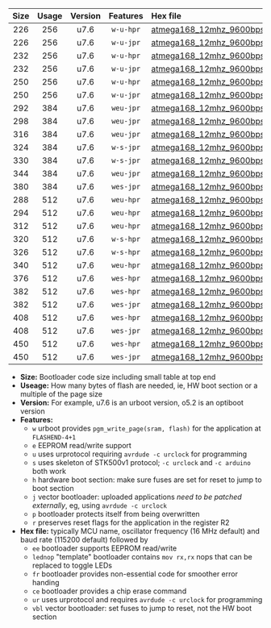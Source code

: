 |Size|Usage|Version|Features|Hex file|
|:-:|:-:|:-:|:-:|:--|
|226|256|u7.6|`w-u-hpr`|[atmega168_12mhz_9600bps_ur.hex](https://raw.githubusercontent.com/stefanrueger/urboot/main/atmega168_12mhz_9600bps_ur.hex)|
|226|256|u7.6|`w-u-jpr`|[atmega168_12mhz_9600bps_ur_vbl.hex](https://raw.githubusercontent.com/stefanrueger/urboot/main/atmega168_12mhz_9600bps_ur_vbl.hex)|
|232|256|u7.6|`w-u-hpr`|[atmega168_12mhz_9600bps_lednop_ur.hex](https://raw.githubusercontent.com/stefanrueger/urboot/main/atmega168_12mhz_9600bps_lednop_ur.hex)|
|232|256|u7.6|`w-u-jpr`|[atmega168_12mhz_9600bps_lednop_ur_vbl.hex](https://raw.githubusercontent.com/stefanrueger/urboot/main/atmega168_12mhz_9600bps_lednop_ur_vbl.hex)|
|250|256|u7.6|`w-u-hpr`|[atmega168_12mhz_9600bps_lednop_fr_ur.hex](https://raw.githubusercontent.com/stefanrueger/urboot/main/atmega168_12mhz_9600bps_lednop_fr_ur.hex)|
|250|256|u7.6|`w-u-jpr`|[atmega168_12mhz_9600bps_lednop_fr_ur_vbl.hex](https://raw.githubusercontent.com/stefanrueger/urboot/main/atmega168_12mhz_9600bps_lednop_fr_ur_vbl.hex)|
|292|384|u7.6|`weu-jpr`|[atmega168_12mhz_9600bps_ee_ur_vbl.hex](https://raw.githubusercontent.com/stefanrueger/urboot/main/atmega168_12mhz_9600bps_ee_ur_vbl.hex)|
|298|384|u7.6|`weu-jpr`|[atmega168_12mhz_9600bps_ee_lednop_ur_vbl.hex](https://raw.githubusercontent.com/stefanrueger/urboot/main/atmega168_12mhz_9600bps_ee_lednop_ur_vbl.hex)|
|316|384|u7.6|`weu-jpr`|[atmega168_12mhz_9600bps_ee_lednop_fr_ur_vbl.hex](https://raw.githubusercontent.com/stefanrueger/urboot/main/atmega168_12mhz_9600bps_ee_lednop_fr_ur_vbl.hex)|
|324|384|u7.6|`w-s-jpr`|[atmega168_12mhz_9600bps_vbl.hex](https://raw.githubusercontent.com/stefanrueger/urboot/main/atmega168_12mhz_9600bps_vbl.hex)|
|330|384|u7.6|`w-s-jpr`|[atmega168_12mhz_9600bps_lednop_vbl.hex](https://raw.githubusercontent.com/stefanrueger/urboot/main/atmega168_12mhz_9600bps_lednop_vbl.hex)|
|344|384|u7.6|`weu-jpr`|[atmega168_12mhz_9600bps_ee_lednop_fr_ce_ur_vbl.hex](https://raw.githubusercontent.com/stefanrueger/urboot/main/atmega168_12mhz_9600bps_ee_lednop_fr_ce_ur_vbl.hex)|
|380|384|u7.6|`wes-jpr`|[atmega168_12mhz_9600bps_ee_vbl.hex](https://raw.githubusercontent.com/stefanrueger/urboot/main/atmega168_12mhz_9600bps_ee_vbl.hex)|
|288|512|u7.6|`weu-hpr`|[atmega168_12mhz_9600bps_ee_ur.hex](https://raw.githubusercontent.com/stefanrueger/urboot/main/atmega168_12mhz_9600bps_ee_ur.hex)|
|294|512|u7.6|`weu-hpr`|[atmega168_12mhz_9600bps_ee_lednop_ur.hex](https://raw.githubusercontent.com/stefanrueger/urboot/main/atmega168_12mhz_9600bps_ee_lednop_ur.hex)|
|312|512|u7.6|`weu-hpr`|[atmega168_12mhz_9600bps_ee_lednop_fr_ur.hex](https://raw.githubusercontent.com/stefanrueger/urboot/main/atmega168_12mhz_9600bps_ee_lednop_fr_ur.hex)|
|320|512|u7.6|`w-s-hpr`|[atmega168_12mhz_9600bps.hex](https://raw.githubusercontent.com/stefanrueger/urboot/main/atmega168_12mhz_9600bps.hex)|
|326|512|u7.6|`w-s-hpr`|[atmega168_12mhz_9600bps_lednop.hex](https://raw.githubusercontent.com/stefanrueger/urboot/main/atmega168_12mhz_9600bps_lednop.hex)|
|340|512|u7.6|`weu-hpr`|[atmega168_12mhz_9600bps_ee_lednop_fr_ce_ur.hex](https://raw.githubusercontent.com/stefanrueger/urboot/main/atmega168_12mhz_9600bps_ee_lednop_fr_ce_ur.hex)|
|376|512|u7.6|`wes-hpr`|[atmega168_12mhz_9600bps_ee.hex](https://raw.githubusercontent.com/stefanrueger/urboot/main/atmega168_12mhz_9600bps_ee.hex)|
|382|512|u7.6|`wes-hpr`|[atmega168_12mhz_9600bps_ee_lednop.hex](https://raw.githubusercontent.com/stefanrueger/urboot/main/atmega168_12mhz_9600bps_ee_lednop.hex)|
|382|512|u7.6|`wes-jpr`|[atmega168_12mhz_9600bps_ee_lednop_vbl.hex](https://raw.githubusercontent.com/stefanrueger/urboot/main/atmega168_12mhz_9600bps_ee_lednop_vbl.hex)|
|408|512|u7.6|`wes-hpr`|[atmega168_12mhz_9600bps_ee_lednop_fr.hex](https://raw.githubusercontent.com/stefanrueger/urboot/main/atmega168_12mhz_9600bps_ee_lednop_fr.hex)|
|408|512|u7.6|`wes-jpr`|[atmega168_12mhz_9600bps_ee_lednop_fr_vbl.hex](https://raw.githubusercontent.com/stefanrueger/urboot/main/atmega168_12mhz_9600bps_ee_lednop_fr_vbl.hex)|
|450|512|u7.6|`wes-hpr`|[atmega168_12mhz_9600bps_ee_lednop_fr_ce.hex](https://raw.githubusercontent.com/stefanrueger/urboot/main/atmega168_12mhz_9600bps_ee_lednop_fr_ce.hex)|
|450|512|u7.6|`wes-jpr`|[atmega168_12mhz_9600bps_ee_lednop_fr_ce_vbl.hex](https://raw.githubusercontent.com/stefanrueger/urboot/main/atmega168_12mhz_9600bps_ee_lednop_fr_ce_vbl.hex)|

- **Size:** Bootloader code size including small table at top end
- **Useage:** How many bytes of flash are needed, ie, HW boot section or a multiple of the page size
- **Version:** For example, u7.6 is an urboot version, o5.2 is an optiboot version
- **Features:**
  + `w` urboot provides `pgm_write_page(sram, flash)` for the application at `FLASHEND-4+1`
  + `e` EEPROM read/write support
  + `u` uses urprotocol requiring `avrdude -c urclock` for programming
  + `s` uses skeleton of STK500v1 protocol; `-c urclock` and `-c arduino` both work
  + `h` hardware boot section: make sure fuses are set for reset to jump to boot section
  + `j` vector bootloader: uploaded applications *need to be patched externally*, eg, using `avrdude -c urclock`
  + `p` bootloader protects itself from being overwritten
  + `r` preserves reset flags for the application in the register R2
- **Hex file:** typically MCU name, oscillator frequency (16 MHz default) and baud rate (115200 default) followed by
  + `ee` bootloader supports EEPROM read/write
  + `lednop` "template" bootloader contains `mov rx,rx` nops that can be replaced to toggle LEDs
  + `fr` bootloader provides non-essential code for smoother error handing
  + `ce` bootloader provides a chip erase command
  + `ur` uses urprotocol and requires `avrdude -c urclock` for programming
  + `vbl` vector bootloader: set fuses to jump to reset, not the HW boot section
